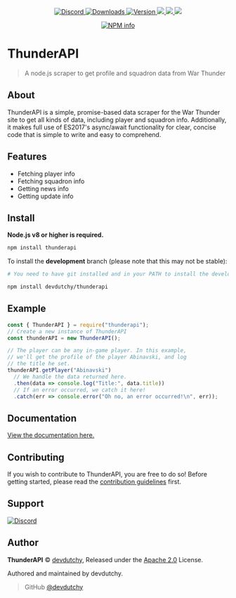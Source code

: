 <div align="center">
  <p>
    <a href="https://discord.gg/uApUXn6">
      <img src="https://discordapp.com/api/guilds/297442085861064705/embed.png" alt="Discord" />
    </a>
    <a href="https://www.npmjs.com/package/thunderapi">
      <img src="https://img.shields.io/npm/dt/thunderapi.svg" alt="Downloads" />
    </a>
    <a href="https://www.npmjs.com/package/thunderapi">
      <img src="https://img.shields.io/npm/v/thunderapi.svg" alt="Version" />
    </a>
    <a href="https://david-dm.org/devdutchy/thunderapi" alt="Dependencies">
      <img src="https://david-dm.org/devdutchy/thunderapi.svg" />
    </a>
    <a href="https://paypal.me/TheDutchy" alt="Donate on PayPal">
      <img src="https://img.shields.io/badge/donate-PayPal-009cde.svg" />
    </a>
    <a href="https://travis-ci.org/devdutchy/thunderapi">
      <img src="https://api.travis-ci.org/devdutchy/thunderapi.svg?branch=master" />
    </a>
  </p>
  <p>
    <a href="https://nodei.co/npm/thunderapi/">
      <img src="https://nodei.co/npm/thunderapi.png?downloads=true&stars=true" alt="NPM info" />
    </a>
  </p>
</div>

# ThunderAPI

> A node.js scraper to get profile and squadron data from War Thunder

## About

ThunderAPI is a simple, promise-based data scraper for the War Thunder site to get all kinds of data, including player and squadron info. Additionally, it makes full use of ES2017's async/await functionality for clear, concise code that is simple to write and easy to comprehend.

## Features

- Fetching player info
- Fetching squadron info
- Getting news info
- Getting update info

## Install

**Node.js v8 or higher is required.**

```bash
npm install thunderapi
```

To install the **development** branch (please note that this may not be stable):

```bash
# You need to have git installed and in your PATH to install the development branch

npm install devdutchy/thunderapi
```

## Example

```js
const { ThunderAPI } = require("thunderapi");
// Create a new instance of ThunderAPI
const thunderAPI = new ThunderAPI();

// The player can be any in-game player. In this example,
// we'll get the profile of the player Abinavski, and log
// the title he set.
thunderAPI.getPlayer("Abinavski")
  // We handle the data returned here.
  .then(data => console.log("Title:", data.title))
  // If an error occurred, we catch it here!
  .catch(err => console.error("Oh no, an error occurred!\n", err));
```

## Documentation

[View the documentation here.](http://docs.dutchy.ga)

## Contributing

If you wish to contribute to ThunderAPI, you are free to do so! Before getting started, please read the [contribution guidelines](https://github.com/devdutchy/thunderapi/blob/master/.github/CONTRIBUTING.md) first.

## Support

[![Discord](https://discordapp.com/api/guilds/297442085861064705/embed.png?style=banner2)](https://discord.gg/qWbWNbB)

## Author

**ThunderAPI** © [devdutchy](https://github.com/devdutchy), Released under the [Apache 2.0](https://github.com/devdutchy/thunderapi/blob/master/LICENSE) License.

Authored and maintained by devdutchy.

> GitHub [@devdutchy](https://github.com/devdutchy)
